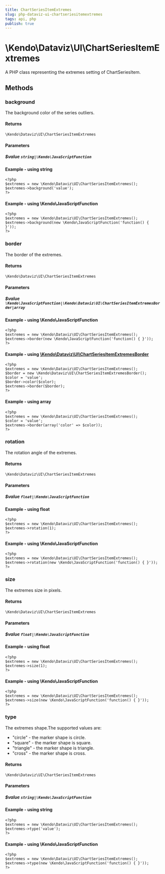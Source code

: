 ```yaml
---
title: ChartSeriesItemExtremes
slug: php-dataviz-ui-chartseriesitemextremes
tags: api, php
publish: true
---
```


# \Kendo\Dataviz\UI\ChartSeriesItemExtremes

A PHP class representing the extremes setting of ChartSeriesItem.


## Methods

### background
The background color of the series outliers.

#### Returns
`\Kendo\Dataviz\UI\ChartSeriesItemExtremes`

#### Parameters

##### $value `string|\Kendo\JavaScriptFunction`



#### Example  - using string
    <?php
    $extremes = new \Kendo\Dataviz\UI\ChartSeriesItemExtremes();
    $extremes->background('value');
    ?>

#### Example  - using \Kendo\JavaScriptFunction
    <?php
    $extremes = new \Kendo\Dataviz\UI\ChartSeriesItemExtremes();
    $extremes->background(new \Kendo\JavaScriptFunction('function() { }'));
    ?>

### border

The border of the extremes.

#### Returns
`\Kendo\Dataviz\UI\ChartSeriesItemExtremes`

#### Parameters

##### $value `\Kendo\JavaScriptFunction|\Kendo\Dataviz\UI\ChartSeriesItemExtremesBorder|array`




#### Example  - using \Kendo\JavaScriptFunction
    <?php
    $extremes = new \Kendo\Dataviz\UI\ChartSeriesItemExtremes();
    $extremes->border(new \Kendo\JavaScriptFunction('function() { }'));
    ?>


#### Example - using [\Kendo\Dataviz\UI\ChartSeriesItemExtremesBorder](/api/wrappers/php/Kendo/Dataviz/UI/ChartSeriesItemExtremesBorder)
    <?php
    $extremes = new \Kendo\Dataviz\UI\ChartSeriesItemExtremes();
    $border = new \Kendo\Dataviz\UI\ChartSeriesItemExtremesBorder();
    $color = 'value';
    $border->color($color);
    $extremes->border($border);
    ?>

#### Example - using array

    <?php
    $extremes = new \Kendo\Dataviz\UI\ChartSeriesItemExtremes();
    $color = 'value';
    $extremes->border(array('color' => $color));
    ?>

### rotation
The rotation angle of the extremes.

#### Returns
`\Kendo\Dataviz\UI\ChartSeriesItemExtremes`

#### Parameters

##### $value `float|\Kendo\JavaScriptFunction`



#### Example  - using float
    <?php
    $extremes = new \Kendo\Dataviz\UI\ChartSeriesItemExtremes();
    $extremes->rotation(1);
    ?>

#### Example  - using \Kendo\JavaScriptFunction
    <?php
    $extremes = new \Kendo\Dataviz\UI\ChartSeriesItemExtremes();
    $extremes->rotation(new \Kendo\JavaScriptFunction('function() { }'));
    ?>

### size
The extremes size in pixels.

#### Returns
`\Kendo\Dataviz\UI\ChartSeriesItemExtremes`

#### Parameters

##### $value `float|\Kendo\JavaScriptFunction`



#### Example  - using float
    <?php
    $extremes = new \Kendo\Dataviz\UI\ChartSeriesItemExtremes();
    $extremes->size(1);
    ?>

#### Example  - using \Kendo\JavaScriptFunction
    <?php
    $extremes = new \Kendo\Dataviz\UI\ChartSeriesItemExtremes();
    $extremes->size(new \Kendo\JavaScriptFunction('function() { }'));
    ?>

### type
The extremes shape.The supported values are:
* "circle" - the marker shape is circle.
* "square" - the marker shape is square.
* "triangle" - the marker shape is triangle.
* "cross" - the marker shape is cross.

#### Returns
`\Kendo\Dataviz\UI\ChartSeriesItemExtremes`

#### Parameters

##### $value `string|\Kendo\JavaScriptFunction`



#### Example  - using string
    <?php
    $extremes = new \Kendo\Dataviz\UI\ChartSeriesItemExtremes();
    $extremes->type('value');
    ?>

#### Example  - using \Kendo\JavaScriptFunction
    <?php
    $extremes = new \Kendo\Dataviz\UI\ChartSeriesItemExtremes();
    $extremes->type(new \Kendo\JavaScriptFunction('function() { }'));
    ?>

